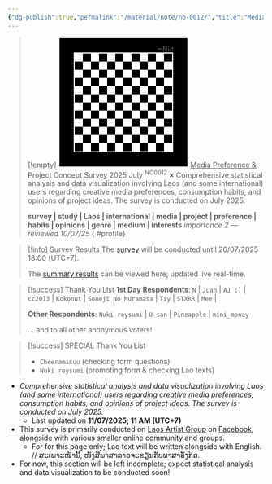 ```yaml
---
{"dg-publish":true,"permalink":"/material/note/no-0012/","title":"Media Preference & Project Concept Survey 2025 July","tags":["-note"]}
---
```


>[!empty]
> ![RESOURCE/ASSET/OTHER/PlaceholderIcon.png|icon](/img/user/RESOURCE/ASSET/OTHER/PlaceholderIcon.png) <u class="title">Media Preference & Project Concept Survey 2025 July</u> <sup class="title">NO0012</sup> <b class="title">×</b>
> Comprehensive statistical analysis and data visualization involving Laos (and some international) users regarding creative media preferences, consumption habits, and opinions of project ideas. The survey is conducted on July 2025.
> 
> <b>survey | study | Laos | international | media | project | preference | habits | opinions | genre | medium | interests</b>
> <i class="small">importance 2 — reviewed 10/07/25</i>
{ #profile}


>[!info] Survey Results
> The [survey](https://forms.office.com/r/TtCjK9uN1n) will be conducted until 20/07/2025 18:00 (UTC+7).
> 
> The [summary results](https://forms.office.com/Pages/AnalysisPage.aspx?AnalyzerToken=IMbKOjshQVUF8sPbwFwWQwCwz74IL0bZ&id=DQSIkWdsW0yxEjajBLZtrQAAAAAAAAAAAAO__QeX05dUNFoxNUZDVU8xMU5ONU9MTlpWUzQxTVJRRi4u) can be viewed here; updated live real-time.

>[!success] Thank You List
> **1st Day Respondents**: `N` | `Juan` | `AJ :)` | `cc2013` | `Kokonut` | `Soneji No Muramasa` | `Tiy` | `STXRR` |  `Mee` | 
> 
> **Other Respondents**: `Nuki reysumi` | `U-san` | `Pineapple` | `mini_money`
> 
> … and to all other anonymous voters!

>[!success] SPECIAL Thank You List
> - `Cheeramisuu` (checking form questions)
> - `Nuki reysumi` (promoting form & checking Lao texts)

- *Comprehensive statistical analysis and data visualization involving Laos (and some international) users regarding creative media preferences, consumption habits, and opinions of project ideas. The survey is conducted on July 2025.*
	- Last updated on **11/07/2025; 11 AM (UTC+7)**
- This survey is primarily conducted on [Laos Artist Group](https://www.facebook.com/groups/laosartists/) on [Facebook](https://facebook.com), alongside with various smaller online community and groups.
	- For for this page only; Lao text will be written alongside with English. // ສະເພາະໜ້ານີ້, ໜັງສືພາສາລາວຈະຂຽນກັບພາສາອັງກິດ.
- For now, this section will be left incomplete; expect statistical analysis and data visualization to be conducted soon!
